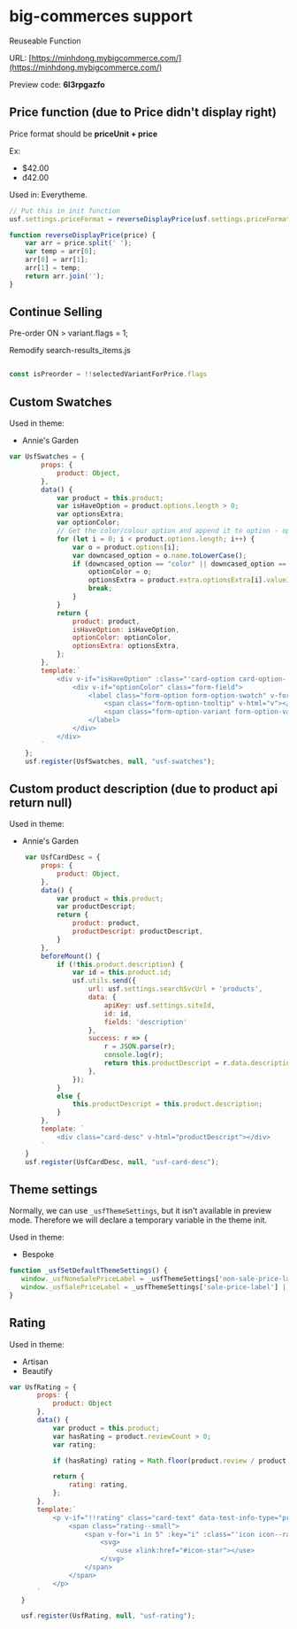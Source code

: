 # big-commerces support
Reuseable Function

URL: [https://minhdong.mybigcommerce.com/](https://minhdong.mybigcommerce.com/)

Preview code: **6l3rpgazfo**

## Price function (due to Price didn't display right)

Price format should be **priceUnit + price**

Ex:
- $42.00
- đ42.00

Used in: Everytheme.


```javascript
// Put this in init function
usf.settings.priceFormat = reverseDisplayPrice(usf.settings.priceFormat);

function reverseDisplayPrice(price) {
    var arr = price.split(' ');
    var temp = arr[0];
    arr[0] = arr[1];
    arr[1] = temp;
    return arr.join('');
}
```

## Continue Selling

Pre-order ON > variant.flags = 1;


Remodify search-results_items.js
```javascript

const isPreorder = !!selectedVariantForPrice.flags

```

## Custom Swatches

Used in theme:
- Annie's Garden

```javascript
var UsfSwatches = {
        props: {
            product: Object,
        },
        data() {
            var product = this.product;
            var isHaveOption = product.options.length > 0;
            var optionsExtra;
            var optionColor;
            // Get the color/colour option and append it to option - option_index
            for (let i = 0; i < product.options.length; i++) {
                var o = product.options[i];
                var downcased_option = o.name.toLowerCase();
                if (downcased_option == "color" || downcased_option == "colour") {
                    optionColor = o;
                    optionsExtra = product.extra.optionsExtra[i].valueIds;
                    break;
                }
            }
            return {
                product: product,
                isHaveOption: isHaveOption,
                optionColor: optionColor,
                optionsExtra: optionsExtra,
            };
        },
        template:`
            <div v-if="isHaveOption" :class="'card-option card-option-' + product.id">
                <div v-if="optionColor" class="form-field">
                    <label class="form-option form-option-swatch" v-for="(v, index) in optionColor.values" :data-product-swatch-value="optionsExtra[index]">
                        <span class="form-option-tooltip" v-html="v"></span>
                        <span class="form-option-variant form-option-variant--color" :title="v" :style="'background-color: ' + v"></span>
                    </label>
                </div>
            </div>
        `
    };
    usf.register(UsfSwatches, null, "usf-swatches");
```

## Custom product description (due to product api return null)

Used in theme:
- Annie's Garden

```javascript
    var UsfCardDesc = {
        props: {
            product: Object,
        },
        data() {
            var product = this.product;
            var productDescript;
            return {
                product: product,
                productDescript: productDescript,
            }
        },
        beforeMount() {
            if (!this.product.description) {
                var id = this.product.id;
                usf.utils.send({
                    url: usf.settings.searchSvcUrl + 'products',
                    data: {
                        apiKey: usf.settings.siteId,
                        id: id,
                        fields: 'description'
                    },
                    success: r => {
                        r = JSON.parse(r);
                        console.log(r);
                        return this.productDescript = r.data.description.replace(/\\n/g, "<br>");
                    },
                });
            }
            else {
                this.productDescript = this.product.description;
            }
        },
        template: `
            <div class="card-desc" v-html="productDescript"></div>
        `
    }
    usf.register(UsfCardDesc, null, "usf-card-desc");
 ```
 
 ## Theme settings
 Normally, we can use `_usfThemeSettings`, but it isn't available in preview mode. Therefore we will declare a temporary variable in the theme init.
 
 Used in theme:
 - Bespoke
 
 ```javascript
 function _usfSetDefaultThemeSettings() {
    window._usfNoneSalePriceLabel = _usfThemeSettings['non-sale-price-label'] || 'Was:'
    window._usfSalePriceLabel = _usfThemeSettings['sale-price-label'] || 'Now:'
 }
 ```
 
 ## Rating
 
 Used in theme:
 - Artisan
 - Beautify
 
 ```javascript
 var UsfRating = {
        props: {
            product: Object
        },
        data() {
            var product = this.product;
            var hasRating = product.reviewCount > 0;
            var rating;

            if (hasRating) rating = Math.floor(product.review / product.reviewCount);

            return {
                rating: rating,
            };
        },
        template:`
            <p v-if="!!rating" class="card-text" data-test-info-type="productRating">
                <span class="rating--small">
                    <span v-for="i in 5" :key="i" :class="'icon icon--rating' + (rating - i >= 0 ? 'Full' : 'Empty')">
                        <svg>
                            <use xlink:href="#icon-star"></use>
                        </svg>
                    </span>
                </span>
            </p>
        `
    }

    usf.register(UsfRating, null, "usf-rating");
 ```
